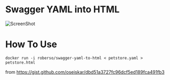 # Swagger YAML into HTML

![ScreenShot](https://github.com/yousan/swagger-yaml-to-html/blob/master/screenshot-1.png?raw=true "ScreenShot")

# How To Use
```
docker run -i roberso/swagger-yaml-to-html < petstore.yaml > petstore.html
```

from https://gist.github.com/oseiskar/dbd51a3727fc96dcf5ed189fca491fb3
